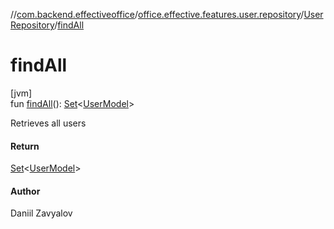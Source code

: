 //[com.backend.effectiveoffice](../../../index.md)/[office.effective.features.user.repository](../index.md)/[UserRepository](index.md)/[findAll](find-all.md)

# findAll

[jvm]\
fun [findAll](find-all.md)(): [Set](https://kotlinlang.org/api/latest/jvm/stdlib/kotlin.collections/-set/index.html)&lt;[UserModel](../../office.effective.model/-user-model/index.md)&gt;

Retrieves all users

#### Return

[Set](https://kotlinlang.org/api/latest/jvm/stdlib/kotlin.collections/-set/index.html)<[UserModel](../../office.effective.model/-user-model/index.md)>

#### Author

Daniil Zavyalov
